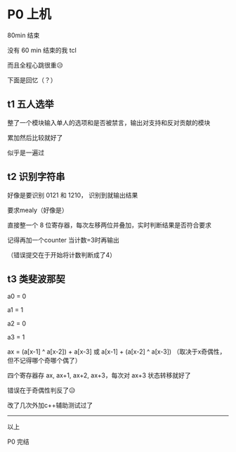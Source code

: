 # P0 上机

80min 结束

没有 60 min 结束的我 tcl

而且全程心跳很重😥

下面是回忆（？）

## t1 五人选举

整了一个模块输入单人的选项和是否被禁言，输出对支持和反对贡献的模块

累加然后比较就好了

似乎是一遍过

## t2 识别字符串

好像是要识别 0121 和 1210， 识别到就输出结果

要求mealy（好像是）

直接整一个 8 位寄存器，每次左移两位并叠加，实时判断结果是否符合要求

记得再加一个counter 当计数=3时再输出

（错误提交在于开始将计数判断成了4）

## t3 类斐波那契

a0 = 0

a1 = 1

a2 = 0

a3 = 1

ax = (a[x-1] ^ a[x-2]) + a[x-3] 或 a[x-1] + (a[x-2] ^ a[x-3]) （取决于x奇偶性，但不记得哪个奇哪个偶了）

四个寄存器存 ax, ax+1, ax+2, ax+3，每次对 ax+3 状态转移就好了

错误在于奇偶性判反了😥

改了几次外加c++辅助测试过了

-----

以上

P0 完结